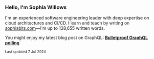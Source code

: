 ### Hello, I'm Sophia Willows

I'm an experienced software engineering leader with deep expertise on cloud architectures and CI/CD. I learn and teach by writing on [sophiabits.com](https://sophiabits.com/blog)—I'm up to 138,655 written words.

You might enjoy my latest blog post on GraphQL: **[Bulletproof GraphQL polling](https://sophiabits.com/blog/bulletproof-graphql-polling)**.

<sub>Last updated 7 Jul 2024</sub>
